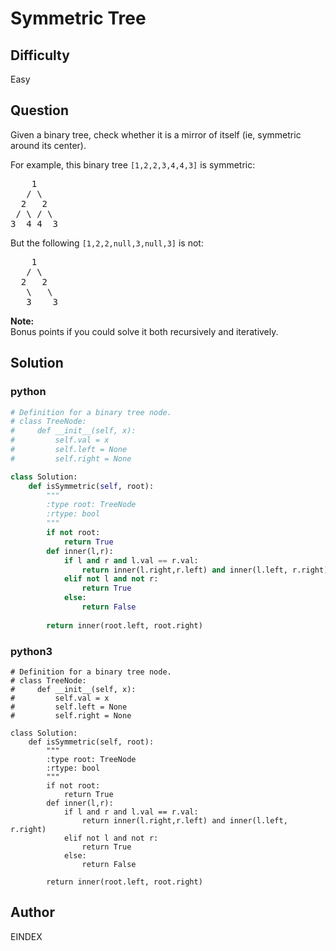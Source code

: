 # Symmetric Tree

## Difficulty
Easy

## Question
<p>Given a binary tree, check whether it is a mirror of itself (ie, symmetric around its center).</p>

<p>
For example, this binary tree <code>[1,2,2,3,4,4,3]</code> is symmetric:
<pre>
    1
   / \
  2   2
 / \ / \
3  4 4  3
</pre>
</p>
<p>
But the following <code>[1,2,2,null,3,null,3]</code>  is not:<br />
<pre>
    1
   / \
  2   2
   \   \
   3    3
</pre>
</p>

<p>
<b>Note:</b><br />
Bonus points if you could solve it both recursively and iteratively.
</p>

## Solution
### python
```python
# Definition for a binary tree node.
# class TreeNode:
#     def __init__(self, x):
#         self.val = x
#         self.left = None
#         self.right = None

class Solution:
    def isSymmetric(self, root):
        """
        :type root: TreeNode
        :rtype: bool
        """
        if not root:
            return True
        def inner(l,r):
            if l and r and l.val == r.val:
                return inner(l.right,r.left) and inner(l.left, r.right)
            elif not l and not r:
                return True
            else:
                return False
      
        return inner(root.left, root.right)

```
### python3
```python3
# Definition for a binary tree node.
# class TreeNode:
#     def __init__(self, x):
#         self.val = x
#         self.left = None
#         self.right = None

class Solution:
    def isSymmetric(self, root):
        """
        :type root: TreeNode
        :rtype: bool
        """
        if not root:
            return True
        def inner(l,r):
            if l and r and l.val == r.val:
                return inner(l.right,r.left) and inner(l.left, r.right)
            elif not l and not r:
                return True
            else:
                return False
      
        return inner(root.left, root.right)
```

## Author
EINDEX
